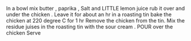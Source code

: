 In a bowl mix butter , paprika , Salt and  LITTLE lemon juice
rub it over and under the chicken . Leave it for about an hr in a roasting tin
bake the chicken at 220 degree C for 1 hr
Remove the chicken from the tin. Mix the residue juises in the roasting tin with the sour cream .
POUR over the chicken 
Serve
